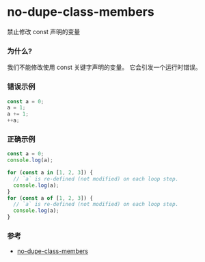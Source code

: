 # no-dupe-class-members

禁止修改 const 声明的变量

### 为什么?

我们不能修改使用 const 关键字声明的变量。 它会引发一个运行时错误。

### 错误示例

```js
const a = 0;
a = 1;
a += 1;
++a;
```

### 正确示例

```js
const a = 0;
console.log(a);

for (const a in [1, 2, 3]) {
  // `a` is re-defined (not modified) on each loop step.
  console.log(a);
}
for (const a of [1, 2, 3]) {
  // `a` is re-defined (not modified) on each loop step.
  console.log(a);
}
```

### 参考

- [no-dupe-class-members](https://eslint.org/docs/rules/no-dupe-class-members)
